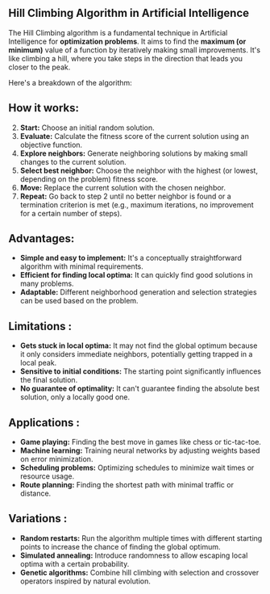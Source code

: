 ## Hill Climbing Algorithm in Artificial Intelligence

The Hill Climbing algorithm is a fundamental technique in Artificial Intelligence for **optimization problems**. It aims to find the **maximum (or minimum)** value of a function by iteratively making small improvements. It's like climbing a hill, where you take steps in the direction that leads you closer to the peak.

Here's a breakdown of the algorithm:

## How it works:

2. **Start:** Choose an initial random solution.
4. **Evaluate:** Calculate the fitness score of the current solution using an objective function.
6. **Explore neighbors:** Generate neighboring solutions by making small changes to the current solution.
8. **Select best neighbor:** Choose the neighbor with the highest (or lowest, depending on the problem) fitness score.
10. **Move:** Replace the current solution with the chosen neighbor.
12. **Repeat:** Go back to step 2 until no better neighbor is found or a termination criterion is met (e.g., maximum iterations, no improvement for a certain number of steps).

## Advantages:

- **Simple and easy to implement:** It's a conceptually straightforward algorithm with minimal requirements.
- **Efficient for finding local optima:** It can quickly find good solutions in many problems.
- **Adaptable:** Different neighborhood generation and selection strategies can be used based on the problem.

## Limitations :

- **Gets stuck in local optima:** It may not find the global optimum because it only considers immediate neighbors, potentially getting trapped in a local peak.
- **Sensitive to initial conditions:** The starting point significantly influences the final solution.
- **No guarantee of optimality:** It can't guarantee finding the absolute best solution, only a locally good one.

## Applications :

- **Game playing:** Finding the best move in games like chess or tic-tac-toe.
- **Machine learning:** Training neural networks by adjusting weights based on error minimization.
- **Scheduling problems:** Optimizing schedules to minimize wait times or resource usage.
- **Route planning:** Finding the shortest path with minimal traffic or distance.

## Variations :

- **Random restarts:** Run the algorithm multiple times with different starting points to increase the chance of finding the global optimum.
- **Simulated annealing:** Introduce randomness to allow escaping local optima with a certain probability.
- **Genetic algorithms:** Combine hill climbing with selection and crossover operators inspired by natural evolution.